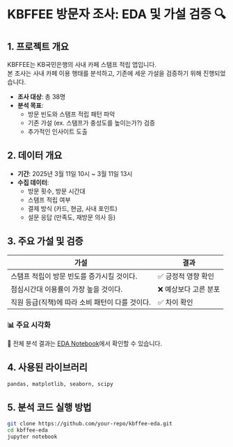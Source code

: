 # KBFFEE 방문자 조사: EDA 및 가설 검증 🔍

## 1. 프로젝트 개요  
KBFFEE는 KB국민은행의 사내 카페 스탬프 적립 앱입니다.  
본 조사는 사내 카페 이용 행태를 분석하고, 기존에 세운 가설을 검증하기 위해 진행되었습니다.

- **조사 대상**: 총 38명  
- **분석 목표**:
  - 방문 빈도와 스탬프 적립 패턴 파악  
  - 기존 가설 (ex. 스탬프가 충성도를 높이는가?) 검증  
  - 추가적인 인사이트 도출  

## 2. 데이터 개요  
- **기간**: 2025년 3월 11일 10시 ~ 3월 11일 13시
- **수집 데이터**:
  - 방문 횟수, 방문 시간대  
  - 스탬프 적립 여부  
  - 결제 방식 (카드, 현금, 사내 포인트)  
  - 설문 응답 (만족도, 재방문 의사 등)

## 3. 주요 가설 및 검증  
| 가설 | 결과 |
|------|------|
| 스탬프 적립이 방문 빈도를 증가시킬 것이다. | ✅ 긍정적 영향 확인 |
| 점심시간대 이용률이 가장 높을 것이다. | ❌ 예상보다 고른 분포 |
| 직원 등급(직책)에 따라 소비 패턴이 다를 것이다. | ✅ 차이 확인 |

### 📊 주요 시각화  
📌 전체 분석 결과는 [EDA Notebook](./main.ipynb)에서 확인할 수 있습니다.

## 4. 사용된 라이브러리  
```bash
pandas, matplotlib, seaborn, scipy
```

## 5. 분석 코드 실행 방법
```bash
git clone https://github.com/your-repo/kbffee-eda.git
cd kbffee-eda
jupyter notebook
```
